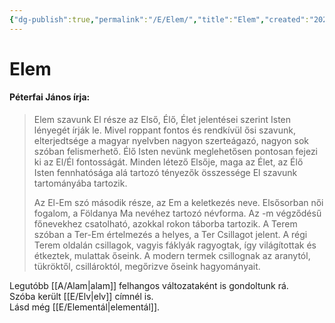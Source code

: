 ```yaml
---
{"dg-publish":true,"permalink":"/E/Elem/","title":"Elem","created":"2024-04-25T16:36","updated":"2025-10-10T21:57"}
---
```



# Elem

#### Péterfai János írja:

> Elem szavunk El része az Első, Élő, Élet jelentései szerint Isten lényegét írják le. Mivel roppant fontos és rendkívül ősi szavunk, elterjedtsége a magyar nyelvben nagyon szerteágazó, nagyon sok szóban felismerhető. Élő Isten nevünk meglehetősen pontosan fejezi ki az El/Él fontosságát. Minden létező Elsője, maga az Élet, az Élő Isten fennhatósága alá tartozó tényezők összessége El szavunk tartományába tartozik.  
> 
> Az El-Em szó második része, az Em a keletkezés neve. Elsősorban női fogalom, a Földanya Ma nevéhez tartozó névforma. Az -m végződésű főnevekhez csatolható, azokkal rokon táborba tartozik. A Terem szóban a Ter-Em értelmezés a helyes, a Ter Csillagot jelent. A régi Terem oldalán csillagok, vagyis fáklyák ragyogtak, így világítottak és étkeztek, mulattak őseink. A modern termek csillognak az aranytól, tükröktől, csillároktól, megőrizve őseink hagyományait.  

Legutóbb [[A/Alam\|alam]] felhangos változataként is gondoltunk rá.  
Szóba került [[E/Elv\|elv]] címnél is.  
Lásd még [[E/Elementál\|elementál]].
